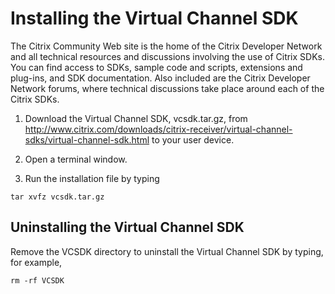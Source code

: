 # Installing the Virtual Channel SDK

The Citrix Community Web site is the home
of the Citrix Developer Network and all technical resources and
discussions involving the use of Citrix SDKs. You can find access to
SDKs, sample code and scripts, extensions and plug-ins, and SDK
documentation. Also included are the Citrix Developer Network forums,
where technical discussions take place around each of the Citrix SDKs.

1.  Download the Virtual Channel SDK, vcsdk.tar.gz, from
    http://www.citrix.com/downloads/citrix-receiver/virtual-channel-sdks/virtual-channel-sdk.html
    to your user device.

2.  Open a terminal window.

3.  Run the installation file by typing

```
tar xvfz vcsdk.tar.gz
```

## Uninstalling the Virtual Channel SDK


Remove the VCSDK directory to uninstall the Virtual Channel SDK by
typing, for example,

```
rm -rf VCSDK
```
